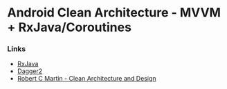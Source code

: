 # Android Clean Architecture - MVVM + RxJava/Coroutines

### Links
* [RxJava](https://github.com/ReactiveX/RxJava)
* [Dagger2](https://github.com/google/dagger)
* [Robert C Martin - Clean Architecture and Design](https://www.youtube.com/watch?v=Nsjsiz2A9mg)
